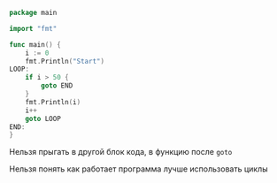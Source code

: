 ```go
package main

import "fmt"

func main() {
    i := 0
    fmt.Println("Start")
LOOP:
    if i > 50 {
        goto END
    }
    fmt.Println(i)
    i++
    goto LOOP
END:
}
```

Нельзя прыгать в другой блок кода, в функцию
после `goto`

Нельзя понять как работает программа лучше использовать циклы